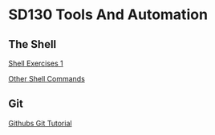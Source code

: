 # SD130 Tools And Automation

## The Shell

[Shell Exercises 1](https://github.com/jniziol/ToolsAndAutomation/blob/master/shellExercises1.md)

[Other Shell Commands](https://github.com/jniziol/ToolsAndAutomation/blob/master/Other%20Commands.md)


## Git

[Githubs Git Tutorial](https://try.github.io/levels/1/challenges/1)
